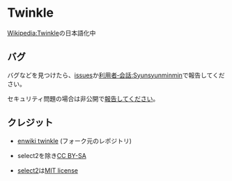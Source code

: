 # Twinkle

[Wikipedia:Twinkle](https://en.wikipedia.org/wiki/Wikipedia:Twinkle)の日本語化中

## バグ

バグなどを見つけたら、[issues](https://github.com/SyunSyunMinMin/twinkle/issues)か[利用者‐会話:Syunsyunminmin](https://ja.wikipedia.org/wiki/User_talk:Syunsyunminmin)で報告してください。

セキュリティ問題の場合は非公開で[報告してください](https://ja.wikipedia.org/wiki/Special:EmailUser/Syunsyunminmin)。

## クレジット

* [enwiki twinkle](https://github.com/wikimedia-gadgets/twinkle) (フォーク元のレポジトリ)

* select2を除き[CC BY-SA](LICENSE.txt)
* [select2](https://github.com/select2/select2)は[MIT license](https://github.com/select2/select2/blob/develop/LICENSE.md)
